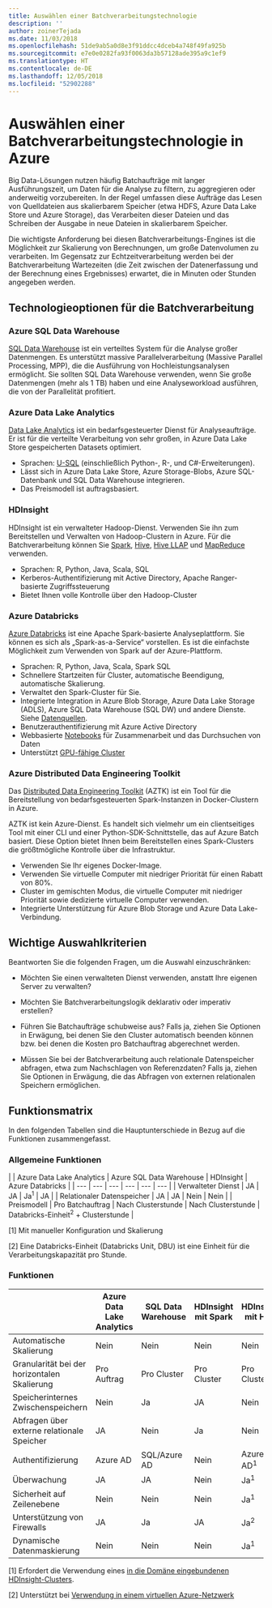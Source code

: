```yaml
---
title: Auswählen einer Batchverarbeitungstechnologie
description: ''
author: zoinerTejada
ms.date: 11/03/2018
ms.openlocfilehash: 51de9ab5a0d8e3f91ddcc4dceb4a748f49fa925b
ms.sourcegitcommit: e7e0e0282fa93f0063da3b57128ade395a9c1ef9
ms.translationtype: HT
ms.contentlocale: de-DE
ms.lasthandoff: 12/05/2018
ms.locfileid: "52902288"
---
```

# <a name="choosing-a-batch-processing-technology-in-azure"></a>Auswählen einer Batchverarbeitungstechnologie in Azure

Big Data-Lösungen nutzen häufig Batchaufträge mit langer Ausführungszeit, um Daten für die Analyse zu filtern, zu aggregieren oder anderweitig vorzubereiten. In der Regel umfassen diese Aufträge das Lesen von Quelldateien aus skalierbarem Speicher (etwa HDFS, Azure Data Lake Store und Azure Storage), das Verarbeiten dieser Dateien und das Schreiben der Ausgabe in neue Dateien in skalierbarem Speicher. 

Die wichtigste Anforderung bei diesen Batchverarbeitungs-Engines ist die Möglichkeit zur Skalierung von Berechnungen, um große Datenvolumen zu verarbeiten. Im Gegensatz zur Echtzeitverarbeitung werden bei der Batchverarbeitung Wartezeiten (die Zeit zwischen der Datenerfassung und der Berechnung eines Ergebnisses) erwartet, die in Minuten oder Stunden angegeben werden.

## <a name="technology-choices-for-batch-processing"></a>Technologieoptionen für die Batchverarbeitung

### <a name="azure-sql-data-warehouse"></a>Azure SQL Data Warehouse

[SQL Data Warehouse](/azure/sql-data-warehouse/) ist ein verteiltes System für die Analyse großer Datenmengen. Es unterstützt massive Parallelverarbeitung (Massive Parallel Processing, MPP), die die Ausführung von Hochleistungsanalysen ermöglicht. Sie sollten SQL Data Warehouse verwenden, wenn Sie große Datenmengen (mehr als 1 TB) haben und eine Analyseworkload ausführen, die von der Parallelität profitiert.

### <a name="azure-data-lake-analytics"></a>Azure Data Lake Analytics

[Data Lake Analytics](/azure/data-lake-analytics/data-lake-analytics-overview) ist ein bedarfsgesteuerter Dienst für Analyseaufträge. Er ist für die verteilte Verarbeitung von sehr großen, in Azure Data Lake Store gespeicherten Datasets optimiert. 

- Sprachen: [U-SQL](/azure/data-lake-analytics/data-lake-analytics-u-sql-get-started) (einschließlich Python-, R-, und C#-Erweiterungen).
-  Lässt sich in Azure Data Lake Store, Azure Storage-Blobs, Azure SQL-Datenbank und SQL Data Warehouse integrieren.
- Das Preismodell ist auftragsbasiert.

### <a name="hdinsight"></a>HDInsight

HDInsight ist ein verwalteter Hadoop-Dienst. Verwenden Sie ihn zum Bereitstellen und Verwalten von Hadoop-Clustern in Azure. Für die Batchverarbeitung können Sie [Spark](/azure/hdinsight/spark/apache-spark-overview), [Hive](/azure/hdinsight/hadoop/hdinsight-use-hive), [Hive LLAP](/azure/hdinsight/interactive-query/apache-interactive-query-get-started) und [MapReduce](/azure/hdinsight/hadoop/hdinsight-use-mapreduce) verwenden.

- Sprachen: R, Python, Java, Scala, SQL
- Kerberos-Authentifizierung mit Active Directory, Apache Ranger-basierte Zugriffssteuerung
- Bietet Ihnen volle Kontrolle über den Hadoop-Cluster

### <a name="azure-databricks"></a>Azure Databricks 

[Azure Databricks](/azure/azure-databricks/) ist eine Apache Spark-basierte Analyseplattform. Sie können es sich als „Spark-as-a-Service“ vorstellen. Es ist die einfachste Möglichkeit zum Verwenden von Spark auf der Azure-Plattform.  

- Sprachen: R, Python, Java, Scala, Spark SQL
- Schnellere Startzeiten für Cluster, automatische Beendigung, automatische Skalierung.
- Verwaltet den Spark-Cluster für Sie.
- Integrierte Integration in Azure Blob Storage, Azure Data Lake Storage (ADLS), Azure SQL Data Warehouse (SQL DW) und andere Dienste. Siehe [Datenquellen](https://docs.azuredatabricks.net/spark/latest/data-sources/index.html).
- Benutzerauthentifizierung mit Azure Active Directory
- Webbasierte [Notebooks](https://docs.azuredatabricks.net/user-guide/notebooks/index.html) für Zusammenarbeit und das Durchsuchen von Daten 
- Unterstützt [GPU-fähige Cluster](https://docs.azuredatabricks.net/user-guide/clusters/gpu.html)

### <a name="azure-distributed-data-engineering-toolkit"></a>Azure Distributed Data Engineering Toolkit 

Das [Distributed Data Engineering Toolkit](https://github.com/azure/aztk) (AZTK) ist ein Tool für die Bereitstellung von bedarfsgesteuerten Spark-Instanzen in Docker-Clustern in Azure. 

AZTK ist kein Azure-Dienst. Es handelt sich vielmehr um ein clientseitiges Tool mit einer CLI und einer Python-SDK-Schnittstelle, das auf Azure Batch basiert. Diese Option bietet Ihnen beim Bereitstellen eines Spark-Clusters die größtmögliche Kontrolle über die Infrastruktur.

- Verwenden Sie Ihr eigenes Docker-Image.
- Verwenden Sie virtuelle Computer mit niedriger Priorität für einen Rabatt von 80%.
- Cluster im gemischten Modus, die virtuelle Computer mit niedriger Priorität sowie dedizierte virtuelle Computer verwenden.
- Integrierte Unterstützung für Azure Blob Storage und Azure Data Lake-Verbindung.

## <a name="key-selection-criteria"></a>Wichtige Auswahlkriterien

Beantworten Sie die folgenden Fragen, um die Auswahl einzuschränken:

- Möchten Sie einen verwalteten Dienst verwenden, anstatt Ihre eigenen Server zu verwalten?

- Möchten Sie Batchverarbeitungslogik deklarativ oder imperativ erstellen?

- Führen Sie Batchaufträge schubweise aus? Falls ja, ziehen Sie Optionen in Erwägung, bei denen Sie den Cluster automatisch beenden können bzw. bei denen die Kosten pro Batchauftrag abgerechnet werden.

- Müssen Sie bei der Batchverarbeitung auch relationale Datenspeicher abfragen, etwa zum Nachschlagen von Referenzdaten? Falls ja, ziehen Sie Optionen in Erwägung, die das Abfragen von externen relationalen Speichern ermöglichen.

## <a name="capability-matrix"></a>Funktionsmatrix

In den folgenden Tabellen sind die Hauptunterschiede in Bezug auf die Funktionen zusammengefasst. 

### <a name="general-capabilities"></a>Allgemeine Funktionen

| | Azure Data Lake Analytics | Azure SQL Data Warehouse | HDInsight | Azure Databricks |
| --- | --- | --- | --- | --- | --- |
| Verwalteter Dienst | JA | JA | Ja<sup>1</sup> | JA | 
| Relationaler Datenspeicher | JA | JA | Nein  | Nein  |
| Preismodell | Pro Batchauftrag | Nach Clusterstunde | Nach Clusterstunde | Databricks-Einheit<sup>2</sup> + Clusterstunde |

[1] Mit manueller Konfiguration und Skalierung

[2] Eine Databricks-Einheit (Databricks Unit, DBU) ist eine Einheit für die Verarbeitungskapazität pro Stunde.

### <a name="capabilities"></a>Funktionen

| | Azure Data Lake Analytics | SQL Data Warehouse | HDInsight mit Spark | HDInsight mit Hive | HDInsight mit Hive LLAP | Azure Databricks |
| --- | --- | --- | --- | --- | --- | --- |
| Automatische Skalierung | Nein  | Nein  | Nein  | Nein  | Nein  | JA |
| Granularität bei der horizontalen Skalierung  | Pro Auftrag | Pro Cluster | Pro Cluster | Pro Cluster | Pro Cluster | Pro Cluster |
| Speicherinternes Zwischenspeichern | Nein  | Ja | JA | Nein | Ja | JA |
| Abfragen über externe relationale Speicher | JA | Nein | Ja | Nein  | Nein  | JA |
| Authentifizierung  | Azure AD | SQL/Azure AD | Nein  | Azure AD<sup>1</sup> | Azure AD<sup>1</sup> | Azure AD |
| Überwachung  | JA | JA | Nein  | Ja<sup>1</sup> | Ja<sup>1</sup> | JA |
| Sicherheit auf Zeilenebene | Nein  | Nein  | Nein  | Ja<sup>1</sup> | Ja<sup>1</sup> | Nein  |
| Unterstützung von Firewalls | JA | Ja | JA | Ja<sup>2</sup> | Ja<sup>2</sup> | Nein  |
| Dynamische Datenmaskierung | Nein  | Nein  | Nein  | Ja<sup>1</sup> | Ja<sup>1</sup> | Nein  |

[1] Erfordert die Verwendung eines [in die Domäne eingebundenen HDInsight-Clusters](/azure/hdinsight/domain-joined/apache-domain-joined-introduction).

[2] Unterstützt bei [Verwendung in einem virtuellen Azure-Netzwerk](/azure/hdinsight/hdinsight-extend-hadoop-virtual-network)
